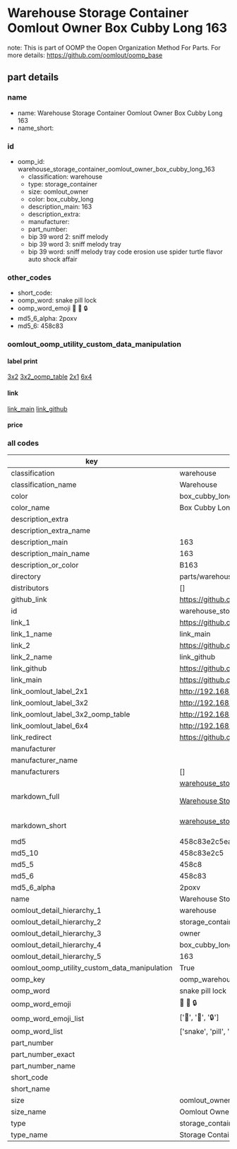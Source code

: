 # Warehouse Storage Container Oomlout Owner Box Cubby Long 163  

note: This is part of OOMP the Oopen Organization Method For Parts. For more details: https://github.com/oomlout/oomp_base

##  part details
  







### name
* name: Warehouse Storage Container Oomlout Owner Box Cubby Long 163
* name_short: 
### id
* oomp_id: warehouse_storage_container_oomlout_owner_box_cubby_long_163
  * classification: warehouse
  * type: storage_container
  * size: oomlout_owner
  * color: box_cubby_long
  * description_main: 163
  * description_extra: 
  * manufacturer: 
  * part_number: 
  * bip 39 word 2: sniff melody
  * bip 39 word 3: sniff melody tray
  * bip 39 word: sniff melody tray code erosion use spider turtle flavor auto shock affair

### other_codes
* short_code: 
* oomp_word: snake pill lock
* oomp_word_emoji :snake: :pill: :lock:
* md5_6_alpha: 2poxv
* md5_6: 458c83






### oomlout_oomp_utility_custom_data_manipulation
#### label print
[3x2](http://192.168.1.245:1112/?label=oomp%202poxv)
[3x2_oomp_table](http://192.168.1.108:1112/?label=oomp%202poxv)
[2x1](http://192.168.1.242:1112/?label=oomp%202poxv)
[6x4](http://192.168.1.55:1112/?label=oomp%202poxv)    

#### link

[link_main](https://github.com/oomlout/oomlout_oomp_version_1_messy/tree/main/parts/warehouse_storage_container_oomlout_owner_box_cubby_long_163) [link_github](https://github.com/oomlout/oomlout_oomp_version_1_messy/tree/main/parts/warehouse_storage_container_oomlout_owner_box_cubby_long_163)                             

#### price







### all codes 
| key | value |  
| --- | --- |  
| classification | warehouse |  
| classification_name | Warehouse |  
| color | box_cubby_long |  
| color_name | Box Cubby Long |  
| description_extra |  |  
| description_extra_name |  |  
| description_main | 163 |  
| description_main_name | 163 |  
| description_or_color | B163 |  
| directory | parts/warehouse_storage_container_oomlout_owner_box_cubby_long_163 |  
| distributors | [] |  
| github_link | https://github.com/oomlout/oomlout_oomp_part_src/tree/main/parts/warehouse_storage_container_oomlout_owner_box_cubby_long_163 |  
| id | warehouse_storage_container_oomlout_owner_box_cubby_long_163 |  
| link_1 | https://github.com/oomlout/oomlout_oomp_version_1_messy/tree/main/parts/warehouse_storage_container_oomlout_owner_box_cubby_long_163 |  
| link_1_name | link_main |  
| link_2 | https://github.com/oomlout/oomlout_oomp_version_1_messy/tree/main/parts/warehouse_storage_container_oomlout_owner_box_cubby_long_163 |  
| link_2_name | link_github |  
| link_github | https://github.com/oomlout/oomlout_oomp_version_1_messy/tree/main/parts/warehouse_storage_container_oomlout_owner_box_cubby_long_163 |  
| link_main | https://github.com/oomlout/oomlout_oomp_version_1_messy/tree/main/parts/warehouse_storage_container_oomlout_owner_box_cubby_long_163 |  
| link_oomlout_label_2x1 | http://192.168.1.242:1112/?label=oomp%202poxv |  
| link_oomlout_label_3x2 | http://192.168.1.245:1112/?label=oomp%202poxv |  
| link_oomlout_label_3x2_oomp_table | http://192.168.1.108:1112/?label=oomp%202poxv |  
| link_oomlout_label_6x4 | http://192.168.1.55:1112/?label=oomp%202poxv |  
| link_redirect | https://github.com/oomlout/oomlout_oomp_version_1_messy/tree/main/parts/warehouse_storage_container_oomlout_owner_box_cubby_long_163 |  
| manufacturer |  |  
| manufacturer_name |  |  
| manufacturers | [] |  
| markdown_full | [warehouse_storage_container_oomlout_owner_box_cubby_long_163](none)<br>[](none)<br>[Warehouse Storage Container Oomlout Owner Box Cubby Long 163](none)<br><br> |  
| markdown_short | [warehouse_storage_container_oomlout_owner_box_cubby_long_163](none)<br><br> |  
| md5 | 458c83e2c5eafa37bea652d1cf62a66b |  
| md5_10 | 458c83e2c5 |  
| md5_5 | 458c8 |  
| md5_6 | 458c83 |  
| md5_6_alpha | 2poxv |  
| name | Warehouse Storage Container Oomlout Owner Box Cubby Long 163 |  
| oomlout_detail_hierarchy_1 | warehouse |  
| oomlout_detail_hierarchy_2 | storage_container |  
| oomlout_detail_hierarchy_3 | owner |  
| oomlout_detail_hierarchy_4 | box_cubby_long |  
| oomlout_detail_hierarchy_5 | 163 |  
| oomlout_oomp_utility_custom_data_manipulation | True |  
| oomp_key | oomp_warehouse_storage_container_oomlout_owner_box_cubby_long_163 |  
| oomp_word | snake pill lock |  
| oomp_word_emoji | :snake: :pill: :lock: |  
| oomp_word_emoji_list | [':snake:', ':pill:', ':lock:'] |  
| oomp_word_list | ['snake', 'pill', 'lock'] |  
| part_number |  |  
| part_number_exact |  |  
| part_number_name |  |  
| short_code |  |  
| short_name |  |  
| size | oomlout_owner |  
| size_name | Oomlout Owner |  
| type | storage_container |  
| type_name | Storage Container |  
